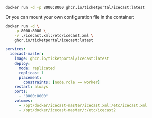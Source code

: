 ```bash
docker run -d -p 8000:8000 ghcr.io/ticketportal/icecast:latest
```

Or you can mount your own configuration file in the container:

```bash
docker run -d \
    -p 8000:8000 \
    -v ./icecast.xml:/etc/icecast.xml \
    ghcr.io/ticketportal/icecast:latest
```

```yaml
services:
  icecast-master:
    image: ghcr.io/ticketportal/icecast:latest
    deploy:
      mode: replicated
      replicas: 1
      placement:
        constraints: [node.role == worker]
    restart: always
    ports:
      - "8000:8000"
    volumes:
      - /opt/docker/icecast-master/icecast.xml:/etc/icecast.xml
      - /opt/docker/icecast-master/:/etc/icecast2
```
